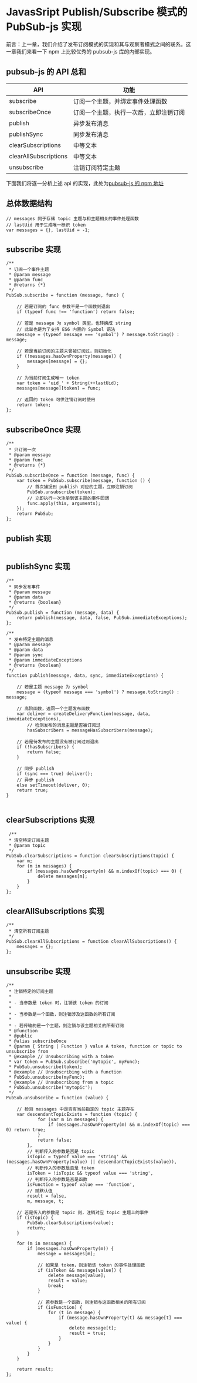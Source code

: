# JavasSript Publish/Subscribe 模式的 PubSub-js 实现

前言：上一章，我们介绍了发布订阅模式的实现和其与观察者模式之间的联系。这一章我们来看一下 npm 上比较优秀的 pubsub-js 库的内部实现。

## pubsub-js 的 API 总和

| API | 功能 |
| ------ | ------ |
|        subscribe      | 订阅一个主题，并绑定事件处理函数      |
|     subscribeOnce     | 订阅一个主题，执行一次后，立即注销订阅 |
|         publish       | 异步发布消息 |
|       publishSync     | 同步发布消息 |
|   clearSubscriptions  | 中等文本 |
| clearAllSubscriptions | 中等文本 |
|       unsubscribe     | 注销订阅特定主题 |

下面我们将逐一分析上述 api 的实现，此处为[pubsub-js 的 npm 地址](https://www.npmjs.com/package/pubsub-js)

## 总体数据结构

```
// messages 同于存储 topic 主题与和主题相关的事件处理函数
// lastUid 用于生成唯一标识 token
var messages = {}, lastUid = -1;
```

## subscribe 实现

```
/**
 * 订阅一个事件主题
 * @param message
 * @param func
 * @returns {*}
 */
PubSub.subscribe = function (message, func) {

    // 若是订阅的 func 参数不是一个函数则退出
    if (typeof func !== 'function') return false;

    // 若是 message 为 symbol 类型，也转换成 string
    // 此举也是为了支持 ES6 内置的 Symbol 语法
    message = (typeof message === 'symbol') ? message.toString() : message;

    // 若是当前订阅的主题未曾被订阅过，则初始化
    if (!messages.hasOwnProperty(message)) {
        messages[message] = {};
    }

    // 为当前订阅生成唯一 token
    var token = 'uid_' + String(++lastUid);
    messages[message][token] = func;

    // 返回的 token 可供注销订阅时使用
    return token;
};
```

## subscribeOnce 实现

```
/**
 * 只订阅一次
 * @param message
 * @param func
 * @returns {*}
 */
PubSub.subscribeOnce = function (message, func) {
    var token = PubSub.subscribe(message, function () {
        // 首次捕捉到 publish 对应的主题，立即注销订阅
        PubSub.unsubscribe(token);
        // 立即执行一次注册到该主题的事件回调
        func.apply(this, arguments);
    });
    return PubSub;
};

```

## publish 实现

```
```

## publishSync 实现

```
/**
 * 同步发布事件
 * @param message
 * @param data
 * @returns {boolean}
 */
PubSub.publish = function (message, data) {
    return publish(message, data, false, PubSub.immediateExceptions);
};

/**
 * 发布特定主题的消息
 * @param message
 * @param data
 * @param sync
 * @param immediateExceptions
 * @returns {boolean}
 */
function publish(message, data, sync, immediateExceptions) {

    // 若是主题 message 为 symbol
    message = (typeof message === 'symbol') ? message.toString() : message;

    // 高阶函数，返回一个主题发布函数
    var deliver = createDeliveryFunction(message, data, immediateExceptions),
        // 检测发布的消息主题是否被订阅过
        hasSubscribers = messageHasSubscribers(message);

    // 若是待发布的主题没有被订阅过则退出
    if (!hasSubscribers) {
        return false;
    }

    // 同步 publish
    if (sync === true) deliver();
    // 异步 publish
    else setTimeout(deliver, 0);
    return true;
}
    
```

## clearSubscriptions 实现

```
 /**
 * 清空特定订阅主题
 * @param topic
 */
PubSub.clearSubscriptions = function clearSubscriptions(topic) {
    var m;
    for (m in messages) {
        if (messages.hasOwnProperty(m) && m.indexOf(topic) === 0) {
            delete messages[m];
        }
    }
};
```

## clearAllSubscriptions 实现

```
/**
 * 清空所有订阅主题
 */
PubSub.clearAllSubscriptions = function clearAllSubscriptions() {
    messages = {};
};
```

## unsubscribe 实现

```
/**
 * 注销特定的订阅主题
 *
 * - 当参数是 token 时，注销该 token 的订阅
 *
 * - 当参数是一个函数，则注销涉及这函数的所有订阅
 *
 * - 若传输的是一个主题，则注销与该主题相关的所有订阅
 * @function
 * @public
 * @alias subscribeOnce
 * @param { String | Function } value A token, function or topic to unsubscribe from
 * @example // Unsubscribing with a token
 * var token = PubSub.subscribe('mytopic', myFunc);
 * PubSub.unsubscribe(token);
 * @example // Unsubscribing with a function
 * PubSub.unsubscribe(myFunc);
 * @example // Unsubscribing from a topic
 * PubSub.unsubscribe('mytopic');
 */
PubSub.unsubscribe = function (value) {

    // 检测 messages 中是否有当前指定的 topic 主题存在
    var descendantTopicExists = function (topic) {
            for (var m in messages) {
                if (messages.hasOwnProperty(m) && m.indexOf(topic) === 0) return true;
            }
            return false;
        },
        // 判断传入的参数是否是 topic
        isTopic = typeof value === 'string' && (messages.hasOwnProperty(value) || descendantTopicExists(value)),
        // 判断传入的参数是否是 token
        isToken = !isTopic && typeof value === 'string',
        // 判断传入的参数是否是函数
        isFunction = typeof value === 'function',
        // 赋默认值
        result = false,
        m, message, t;

    // 若是传入的参数是 topic 则，注销对应 topic 主题上的事件
    if (isTopic) {
        PubSub.clearSubscriptions(value);
        return;
    }

    for (m in messages) {
        if (messages.hasOwnProperty(m)) {
            message = messages[m];

            // 如果是 token，则注销该 token 的事件处理函数
            if (isToken && message[value]) {
                delete message[value];
                result = value;
                break;
            }

            // 若参数是一个函数，则注销与这函数相关的所有订阅
            if (isFunction) {
                for (t in message) {
                    if (message.hasOwnProperty(t) && message[t] === value) {
                        delete message[t];
                        result = true;
                    }
                }
            }
        }
    }

    return result;
};
```